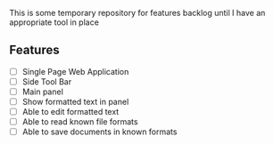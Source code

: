 This is some temporary repository for features backlog until I have an appropriate tool in place

## Features 
* [ ] Single Page Web Application 
* [ ] Side Tool Bar
* [ ] Main panel 
* [ ] Show formatted text in panel 
* [ ] Able to edit formatted text 
* [ ] Able to read known file formats 
* [ ] Able to save documents in known formats 
